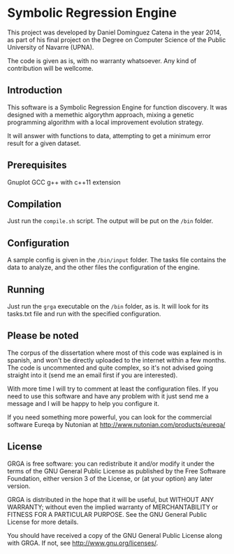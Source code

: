 # Symbolic Regression Engine

This project was developed by Daniel Dominguez Catena in the year 2014, as part of his final project on the Degree on Computer Science of the Public University of Navarre (UPNA).

The code is given as is, with no warranty whatsoever. Any kind of contribution will be wellcome.

## Introduction

This software is a Symbolic Regression Engine for function discovery. It was designed with a memethic algorythm approach, mixing a genetic programming algorithm with a local improvement evolution strategy.

It will answer with functions to data, attempting to get a minimum error result for a given dataset.

## Prerequisites

Gnuplot
GCC g++ with c++11 extension

## Compilation

Just run the `compile.sh` script. The output will be put on the `/bin` folder.

## Configuration

A sample config is given in the `/bin/input` folder. The tasks file contains the data to analyze, and the other files the configuration of the engine.

## Running

Just run the `grga` executable on the `/bin` folder, as is. It will look for its tasks.txt file and run with the specified configuration.


## Please be noted

The corpus of the dissertation where most of this code was explained is in spanish, and won't be directly uploaded to the internet within a few months. The code is uncommented and quite complex, so it's not advised going straight into it (send me an email first if you are interested).

With more time I will try to comment at least the configuration files. If you need to use this software and have any problem with it just send me a message and I will be happy to help you configure it.

If you need something more powerful, you can look for the commercial software Eureqa by Nutonian at
http://www.nutonian.com/products/eureqa/

## License

GRGA is free software: you can redistribute it and/or modify
it under the terms of the GNU General Public License as published by
the Free Software Foundation, either version 3 of the License, or
(at your option) any later version.

GRGA is distributed in the hope that it will be useful,
but WITHOUT ANY WARRANTY; without even the implied warranty of
MERCHANTABILITY or FITNESS FOR A PARTICULAR PURPOSE.  See the
GNU General Public License for more details.

You should have received a copy of the GNU General Public License
along with GRGA. If not, see <http://www.gnu.org/licenses/>.
